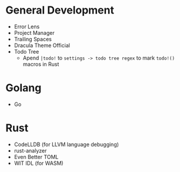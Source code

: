 # General Development
- Error Lens
- Project Manager
- Trailing Spaces
- Dracula Theme Official
- Todo Tree
    - Apend `|todo!` to `settings -> todo tree regex` to mark `todo!()` macros in Rust

# Golang
- Go

# Rust
- CodeLLDB (for LLVM language debugging)
- rust-analyzer
- Even Better TOML
- WIT IDL (for WASM)
